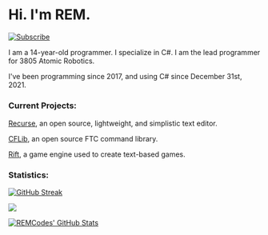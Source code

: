 # Hi. I'm REM.

[![Subscribe](https://img.shields.io/badge/Youtube-Subscribe-red?style=for-the-badge)](https://www.youtube.com/channel/UCI0LSkvuG4H6FS8aEUVs-cQ?sub_confirmation=1)

I am a 14-year-old programmer. I specialize in C#. I am the lead programmer for 3805 Atomic Robotics.

I've been programming since 2017, and using C# since December 31st, 2021.

##### <h3>Current Projects:</h3>
[Recurse](https://github.com/REM-Codes/Recurse), an open source, lightweight, and simplistic text editor.

[CFLib](https://github.com/AtomicRobotics3805/CFLib), an open source FTC command library.

[Rift](https://github.com/REM-Codes/Rift), a game engine used to create text-based games.

##### <h3>Statistics: </h3>
[![GitHub Streak](https://github-readme-streak-stats.herokuapp.com?user=REM-Codes&theme=dark&date_format=M%20j%5B%2C%20Y%5D&border=FFFFFF&stroke=C9CACC&fire=CC0000&sideNums=C9CACC&currStreakNum=C9CACC&ring=CC0000&background=1D1F21&currStreakLabel=AA1C1C&sideLabels=C9CACC&dates=C9CACC)](https://git.io/streak-stats)

<p>
<a href="https://github.com/REM-Codes/REM-Codes">
  <img align="center" src="https://github-readme-stats.vercel.app/api/top-langs/?username=REM-Codes&layout=compact&title_color=ffffff&text_color=c9cacc&icon_color=2bbc8a&bg_color=1d1f21&langs_count=4" />
</a></p>

<p>
<a href="https://github.com/REM-Codes/REM-Codes">
  <img align="center" src="https://github-readme-stats.vercel.app/api?username=REM-Codes&show_icons=true&line_height=27&count_private=true&title_color=ffffff&text_color=c9cacc&icon_color=A53DFF&bg_color=1d1f21" alt="REMCodes' GitHub Stats" />
</a></p>
